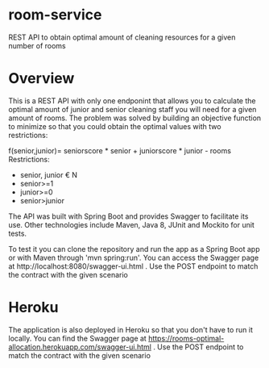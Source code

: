 # room-service
REST API to obtain optimal amount of cleaning resources for a given number of rooms

# Overview
This is a REST API with only one endponint that allows you to calculate the optimal amount of junior and senior cleaning staff you will need for a given amount of rooms.
The problem was solved by building an objective function to minimize so that you could obtain the optimal values with two restrictions: 

   f(senior,junior)= seniorscore * senior + juniorscore * junior - rooms
   Restrictions: 
   - senior, junior € N
   - senior>=1
   - junior>=0
   - senior>junior
   
The API was built with Spring Boot and provides Swagger to facilitate its use. Other technologies include Maven, Java 8, JUnit and Mockito for unit tests.

To test it you can clone the repository and run the app as a Spring Boot app or with Maven through 'mvn spring:run'. You can access the Swagger page at http://localhost:8080/swagger-ui.html . Use the POST endpoint to match the contract with the given scenario

# Heroku
The application is also deployed in Heroku so that you don't have to run it locally. You can find the Swagger page at https://rooms-optimal-allocation.herokuapp.com/swagger-ui.html . Use the POST endpoint to match the contract with the given scenario

